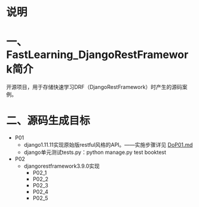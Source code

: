 # 说明

# 一、FastLearning_DjangoRestFramework简介

开源项目，用于存储快速学习DRF（DjangoRestFramework）时产生的源码案例。

# 二、源码生成目标

- P01
  - django1.11.11实现原始版restful风格的API。——实施步骤详见 [DoP01.md](DoP01.md) 
  - django单元测试tests.py：python manage.py test booktest
- P02
  - djangorestframework3.9.0实现
    - P02_1
    - P02_2
    - P02_3
    - P02_4
    - P02_5
